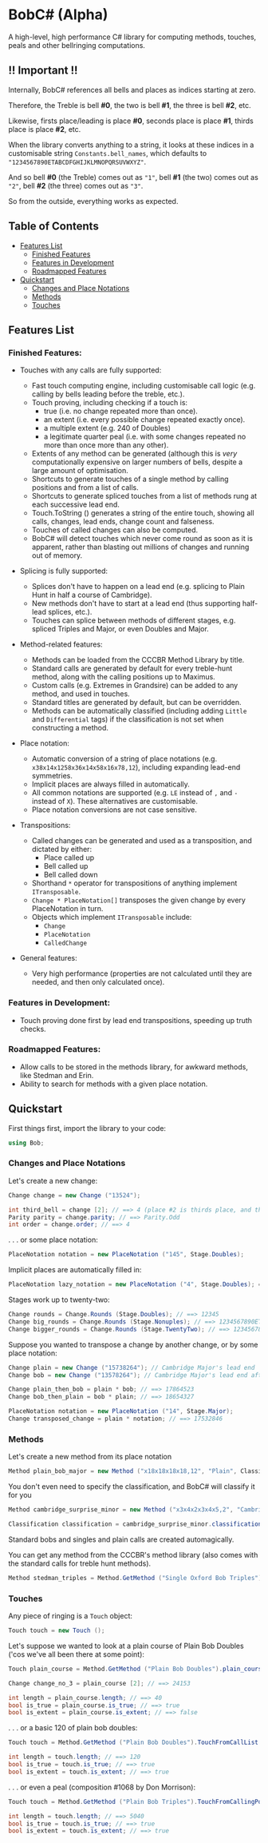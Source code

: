 # BobC# (Alpha)
A high-level, high performance C# library for computing methods, touches, peals and other bellringing computations.





## !! Important !!
Internally, BobC# references all bells and places as indices starting at zero.

Therefore, the Treble is bell **#0**, the two is bell **#1**, the three is bell **#2**, etc.

Likewise, firsts place/leading is place **#0**, seconds place is place **#1**, thirds place is place **#2**, etc.

When the library converts anything to a string, it looks at these indices in a customisable string `Constants.bell_names`, which defaults to `"1234567890ETABCDFGHIJKLMNOPQRSUVWXYZ"`.

And so bell **#0** (the Treble) comes out as `"1"`, bell **#1** (the two) comes out as `"2"`, bell **#2** (the three) comes out as `"3"`.

So from the outside, everything works as expected.








## Table of Contents
- [Features List](#features-list)
  - [Finished Features](#finished-features)
  - [Features in Development](#features-in-development)
  - [Roadmapped Features](#roadmapped-features)
- [Quickstart](#quickstart)
  - [Changes and Place Notations](#changes-and-place-notations)
  - [Methods](#methods)
  - [Touches](#touches)









## Features List

### Finished Features:
- Touches with any calls are fully supported:
  - Fast touch computing engine, including customisable call logic (e.g. calling by bells leading before the treble, etc.).
  - Touch proving, including checking if a touch is:
    - true (i.e. no change repeated more than once).
    - an extent (i.e. every possible change repeated exactly once).
    - a multiple extent (e.g. 240 of Doubles)
    - a legitimate quarter peal (i.e. with some changes repeated no more than once more than any other).
  - Extents of any method can be generated (although this is _very_ computationally expensive on larger numbers of bells, despite a large amount of optimisation.
  - Shortcuts to generate touches of a single method by calling positions and from a list of calls.
  - Shortcuts to generate spliced touches from a list of methods rung at each successive lead end.
  - Touch.ToString () generates a string of the entire touch, showing all calls, changes, lead ends, change count and falseness.
  - Touches of called changes can also be computed.
  - BobC# will detect touches which never come round as soon as it is apparent, rather than blasting out millions of changes and running out of memory.

- Splicing is fully supported:
  - Splices don't have to happen on a lead end (e.g. splicing to Plain Hunt in half a course of Cambridge).
  - New methods don't have to start at a lead end (thus supporting half-lead splices, etc.).
  - Touches can splice between methods of different stages, e.g. spliced Triples and Major, or even Doubles and Major.

- Method-related features:
  - Methods can be loaded from the CCCBR Method Library by title.
  - Standard calls are generated by default for every treble-hunt method, along with the calling positions up to Maximus. 
  - Custom calls (e.g. Extremes in Grandsire) can be added to any method, and used in touches.
  - Standard titles are generated by default, but can be overridden.
  - Methods can be automatically classified (including adding `Little` and `Differential` tags) if the classification is not set when constructing a method.

- Place notation:
  - Automatic conversion of a string of place notations (e.g. `x38x14x1258x36x14x58x16x78,12`), including expanding lead-end symmetries.
  - Implicit places are always filled in automatically.
  - All common notations are supported (e.g. `LE` instead of `,` and `-` instead of `X`).  These alternatives are customisable.
  - Place notation conversions are not case sensitive.

- Transpositions:
  - Called changes can be generated and used as a transposition, and dictated by either:
    - Place called up
    - Bell called up
    - Bell called down
  - Shorthand `*` operator for transpositions of anything implement `ITransposable`.
  - `Change * PlaceNotation[]` transposes the given change by every PlaceNotation in turn.
  - Objects which implement `ITransposable` include:
    - `Change`
    - `PlaceNotation`
    - `CalledChange`

- General features:
  - Very high performance (properties are not calculated until they are needed, and then only calculated once).

### Features in Development:
- Touch proving done first by lead end transpositions, speeding up truth checks.

### Roadmapped Features:
- Allow calls to be stored in the methods library, for awkward methods, like Stedman and Erin.
- Ability to search for methods with a given place notation.









## Quickstart
First things first, import the library to your code: 
```C#
using Bob;
```

### Changes and Place Notations
Let's create a new change:
```C#
Change change = new Change ("13524");

int third_bell = change [2]; // ==> 4 (place #2 is thirds place, and the 5 is bell #4)
Parity parity = change.parity; // ==> Parity.Odd
int order = change.order; // ==> 4
```

. . . or some place notation:
```C#
PlaceNotation notation = new PlaceNotation ("145", Stage.Doubles);
```

Implicit places are automatically filled in:
```C#
PlaceNotation lazy_notation = new PlaceNotation ("4", Stage.Doubles); ==> 145
```

Stages work up to twenty-two:
```C#
Change rounds = Change.Rounds (Stage.Doubles); // ==> 12345
Change big_rounds = Change.Rounds (Stage.Nonuples); // ==> 1234567890ETABCDFGH
Change bigger_rounds = Change.Rounds (Stage.TwentyTwo); // ==> 1234567890ETABCDFGHIJK
```

Suppose you wanted to transpose a change by another change, or by some place notation:
```C#
Change plain = new Change ("15738264"); // Cambridge Major's lead end
Change bob = new Change ("13578264"); // Cambridge Major's lead end after a bob

Change plain_then_bob = plain * bob; // ==> 17864523
Change bob_then_plain = bob * plain; // ==> 18654327

PlaceNotation notation = new PlaceNotation ("14", Stage.Major);
Change transposed_change = plain * notation; // ==> 17532846
```



### Methods
Let's create a new method from its place notation
```C#
Method plain_bob_major = new Method ("x18x18x18x18,12", "Plain", Classification.Bob, Stage.Major);
```

You don't even need to specify the classification, and BobC# will classify it for you
```C#
Method cambridge_surprise_minor = new Method ("x3x4x2x3x4x5,2", "Cambridge", Stage.Minor);

Classification classification = cambridge_surprise_minor.classification; // ==> Classification.Surprise
```

Standard bobs and singles and plain calls are created automagically.

You can get any method from the CCCBR's method library (also comes with the standard calls for treble hunt methods).
```C#
Method stedman_triples = Method.GetMethod ("Single Oxford Bob Triples");
```


### Touches
Any piece of ringing is a `Touch` object:
```C#
Touch touch = new Touch ();
```

Let's suppose we wanted to look at a plain course of Plain Bob Doubles ('cos we've all been there at some point):
```C#
Touch plain_course = Method.GetMethod ("Plain Bob Doubles").plain_course;

Change change_no_3 = plain_course [2]; // ==> 24153

int length = plain_course.length; // ==> 40
bool is_true = plain_course.is_true; // ==> true
bool is_extent = plain_course.is_extent; // ==> false
```

. . . or a basic 120 of plain bob doubles:
```C#
Touch touch = Method.GetMethod ("Plain Bob Doubles").TouchFromCallList ("MMMB");

int length = touch.length; // ==> 120
bool is_true = touch.is_true; // ==> true
bool is_extent = touch.is_extent; // ==> true
```

. . . or even a peal (composition #1068 by Don Morrison):
```C#
Touch touch = Method.GetMethod ("Plain Bob Triples").TouchFromCallingPositions ("OHHH sWHHH WFHHH IH");

int length = touch.length; // ==> 5040
bool is_true = touch.is_true; // ==> true
bool is_extent = touch.is_extent; // ==> true
```

